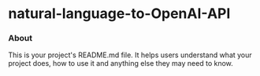 natural-language-to-OpenAI-API
==============================

### About

This is your project's README.md file. It helps users understand what your
project does, how to use it and anything else they may need to know.